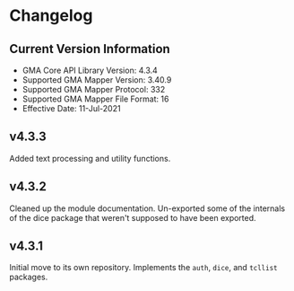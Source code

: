 # Changelog
## Current Version Information
 * GMA Core API Library Version: 4.3.4		<!-- @@##@@ -->
 * Supported GMA Mapper Version: 3.40.9		<!-- @@##@@ -->
 * Supported GMA Mapper Protocol: 332		<!-- @@##@@ -->
 * Supported GMA Mapper File Format: 16		<!-- @@##@@ -->
 * Effective Date: 11-Jul-2021			<!-- @@##@@ -->

## v4.3.3
Added text processing and utility functions.

## v4.3.2
Cleaned up the module documentation. Un-exported some of the internals of the dice package
that weren't supposed to have been exported.

## v4.3.1
Initial move to its own repository. Implements the `auth`, `dice`, and `tcllist` packages.

